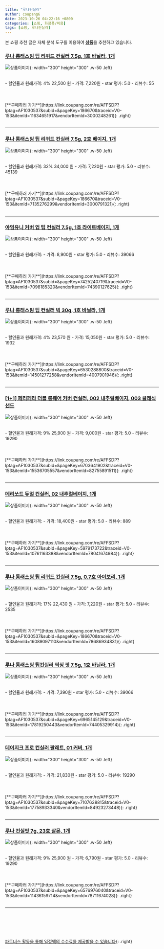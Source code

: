 ```yaml
---
title: "루나컨실러"
author: coupang6
date: 2023-10-26 04:22:16 +0800
categories: [쇼핑, 화장품/미용]
tags: [쇼핑, 루나컨실러]
---
```


본 쇼핑 추천 글은 자체 분석 도구를 이용하여 [**상품**](https://link.coupang.com/a/bao1ui)을 추천하고 있습니다.

### [루나 롱래스팅 팁 리퀴드 컨실러 7.5g, 1호 바닐라, 1개](https://link.coupang.com/re/AFFSDP?lptag=AF1030537&subid=&pageKey=186670&traceid=V0-153&itemId=11634651917&vendorItemId=3000248261)

![상품이미지](https://thumbnail9.coupangcdn.com/thumbnails/remote/230x230ex/image/retail/images/7028429351606828-decd7d10-8753-4823-8ea5-07221805ad10.jpg){: width="300" height="300" .w-50 .left}


<br>
- 할인율과 원래가격: 4%  22,500   원
- 가격: 7,220원
- star 평가: 5.0
- 리뷰수: 55
<br>
<br>
<br>
<br>
[**구매하러 가기**](https://link.coupang.com/re/AFFSDP?lptag=AF1030537&subid=&pageKey=186670&traceid=V0-153&itemId=11634651917&vendorItemId=3000248261){: .right}
<br>
<br>

---

### [루나 롱래스팅 팁 리퀴드 컨실러 7.5g, 2호 베이지, 1개](https://link.coupang.com/re/AFFSDP?lptag=AF1030537&subid=&pageKey=186670&traceid=V0-153&itemId=7135276299&vendorItemId=3000791321)

![상품이미지](https://thumbnail7.coupangcdn.com/thumbnails/remote/230x230ex/image/retail/images/4366925088813696-03dfec4b-796d-4568-a0bd-e841d86de95f.jpg){: width="300" height="300" .w-50 .left}


<br>
- 할인율과 원래가격: 32%  34,000   원
- 가격: 7,220원
- star 평가: 5.0
- 리뷰수: 45139
<br>
<br>
<br>
<br>
[**구매하러 가기**](https://link.coupang.com/re/AFFSDP?lptag=AF1030537&subid=&pageKey=186670&traceid=V0-153&itemId=7135276299&vendorItemId=3000791321){: .right}
<br>
<br>

---

### [아임유니 커버 업 팁 컨실러 7.5g, 1호 라이트베이지, 1개](https://link.coupang.com/re/AFFSDP?lptag=AF1030537&subid=&pageKey=7425240719&traceid=V0-153&itemId=7098185320&vendorItemId=74390127625)

![상품이미지](https://thumbnail8.coupangcdn.com/thumbnails/remote/230x230ex/image/retail/images/2521205845293977-c5018330-0925-451f-8a1e-93ef2ddbdbbd.jpg){: width="300" height="300" .w-50 .left}


<br>
- 할인율과 원래가격: 
- 가격: 8,900원
- star 평가: 5.0
- 리뷰수: 39066
<br>
<br>
<br>
<br>
[**구매하러 가기**](https://link.coupang.com/re/AFFSDP?lptag=AF1030537&subid=&pageKey=7425240719&traceid=V0-153&itemId=7098185320&vendorItemId=74390127625){: .right}
<br>
<br>

---

### [루나 롱래스팅 팁 컨실러 빅 30g, 1호 바닐라, 1개](https://link.coupang.com/re/AFFSDP?lptag=AF1030537&subid=&pageKey=6530288800&traceid=V0-153&itemId=14501277258&vendorItemId=4007901946)

![상품이미지](https://thumbnail6.coupangcdn.com/thumbnails/remote/230x230ex/image/retail/images/3752049925760736-3989076f-1139-45e6-b3d3-811b4730d126.jpg){: width="300" height="300" .w-50 .left}


<br>
- 할인율과 원래가격: 4%  23,570   원
- 가격: 15,050원
- star 평가: 5.0
- 리뷰수: 1932
<br>
<br>
<br>
<br>
[**구매하러 가기**](https://link.coupang.com/re/AFFSDP?lptag=AF1030537&subid=&pageKey=6530288800&traceid=V0-153&itemId=14501277258&vendorItemId=4007901946){: .right}
<br>
<br>

---

### [[1+1] 페리페라 더블 롱웨어 커버 컨실러, 002 내추럴베이지, 003 클래식샌드](https://link.coupang.com/re/AFFSDP?lptag=AF1030537&subid=&pageKey=6703641902&traceid=V0-153&itemId=15536705557&vendorItemId=82755891511)

![상품이미지](https://thumbnail7.coupangcdn.com/thumbnails/remote/230x230ex/image/vendor_inventory/ed5c/e2818d09305f1c107fcffe3ed2a2d1c39c9fc7531598db18c9a56a0b8080.jpg){: width="300" height="300" .w-50 .left}


<br>
- 할인율과 원래가격: 9%  25,900   원
- 가격: 9,000원
- star 평가: 5.0
- 리뷰수: 19290
<br>
<br>
<br>
<br>
[**구매하러 가기**](https://link.coupang.com/re/AFFSDP?lptag=AF1030537&subid=&pageKey=6703641902&traceid=V0-153&itemId=15536705557&vendorItemId=82755891511){: .right}
<br>
<br>

---

### [메리쏘드 듀얼 컨실러, 02 내추럴베이지, 1개](https://link.coupang.com/re/AFFSDP?lptag=AF1030537&subid=&pageKey=5979173722&traceid=V0-153&itemId=10761163388&vendorItemId=78041674984)

![상품이미지](https://thumbnail6.coupangcdn.com/thumbnails/remote/230x230ex/image/retail/images/2021/08/06/15/8/fbf2c25d-feba-4675-8754-af29854086a4.jpg){: width="300" height="300" .w-50 .left}


<br>
- 할인율과 원래가격: 
- 가격: 18,400원
- star 평가: 5.0
- 리뷰수: 889
<br>
<br>
<br>
<br>
[**구매하러 가기**](https://link.coupang.com/re/AFFSDP?lptag=AF1030537&subid=&pageKey=5979173722&traceid=V0-153&itemId=10761163388&vendorItemId=78041674984){: .right}
<br>
<br>

---

### [루나 롱래스팅 팁 리퀴드 컨실러 7.5g, 0.7호 아이보리, 1개](https://link.coupang.com/re/AFFSDP?lptag=AF1030537&subid=&pageKey=186670&traceid=V0-153&itemId=16089097110&vendorItemId=78686934831)

![상품이미지](https://thumbnail7.coupangcdn.com/thumbnails/remote/230x230ex/image/retail/images/5886889803618934-de9c25ff-43a6-4ff1-baba-0a629b921adf.jpg){: width="300" height="300" .w-50 .left}


<br>
- 할인율과 원래가격: 17%  22,430   원
- 가격: 7,220원
- star 평가: 5.0
- 리뷰수: 2535
<br>
<br>
<br>
<br>
[**구매하러 가기**](https://link.coupang.com/re/AFFSDP?lptag=AF1030537&subid=&pageKey=186670&traceid=V0-153&itemId=16089097110&vendorItemId=78686934831){: .right}
<br>
<br>

---

### [루나 롱래스팅 팁컨실러 픽싱 핏 7.5g, 1호 바닐라, 1개](https://link.coupang.com/re/AFFSDP?lptag=AF1030537&subid=&pageKey=6965145129&traceid=V0-153&itemId=17819250443&vendorItemId=74405329914)

![상품이미지](https://thumbnail6.coupangcdn.com/thumbnails/remote/230x230ex/image/retail/images/896363119423257-9f705346-c9c5-4c8b-8a90-0f32c3f2a723.jpg){: width="300" height="300" .w-50 .left}


<br>
- 할인율과 원래가격: 
- 가격: 7,390원
- star 평가: 5.0
- 리뷰수: 39066
<br>
<br>
<br>
<br>
[**구매하러 가기**](https://link.coupang.com/re/AFFSDP?lptag=AF1030537&subid=&pageKey=6965145129&traceid=V0-153&itemId=17819250443&vendorItemId=74405329914){: .right}
<br>
<br>

---

### [데이지크 프로 컨실러 팔레트, 01 커버, 1개](https://link.coupang.com/re/AFFSDP?lptag=AF1030537&subid=&pageKey=7107638815&traceid=V0-153&itemId=17758933340&vendorItemId=84923273448)

![상품이미지](https://thumbnail6.coupangcdn.com/thumbnails/remote/230x230ex/image/retail/images/2023/02/02/17/9/4c570f9f-23e2-4194-a0e1-420d44d821e6.png){: width="300" height="300" .w-50 .left}


<br>
- 할인율과 원래가격: 
- 가격: 21,830원
- star 평가: 5.0
- 리뷰수: 19290
<br>
<br>
<br>
<br>
[**구매하러 가기**](https://link.coupang.com/re/AFFSDP?lptag=AF1030537&subid=&pageKey=7107638815&traceid=V0-153&itemId=17758933340&vendorItemId=84923273448){: .right}
<br>
<br>

---

### [루나 컨실팟 7g, 23호 살몬, 1개](https://link.coupang.com/re/AFFSDP?lptag=AF1030537&subid=&pageKey=6576976040&traceid=V0-153&itemId=11436159714&vendorItemId=78711674028)

![상품이미지](https://thumbnail8.coupangcdn.com/thumbnails/remote/230x230ex/image/retail/images/1847574410221017-1afd64d6-47ce-48d9-908f-08b6a6117569.jpg){: width="300" height="300" .w-50 .left}


<br>
- 할인율과 원래가격: 9%  25,900   원
- 가격: 6,790원
- star 평가: 5.0
- 리뷰수: 19290
<br>
<br>
<br>
<br>
[**구매하러 가기**](https://link.coupang.com/re/AFFSDP?lptag=AF1030537&subid=&pageKey=6576976040&traceid=V0-153&itemId=11436159714&vendorItemId=78711674028){: .right}
<br>
<br>

---
<br><br><br><br><br> [파트너스 활동을 통해 일정액의 수수료를 제공받을 수 있습니다](https://link.coupang.com/a/bao1ui){: .right}